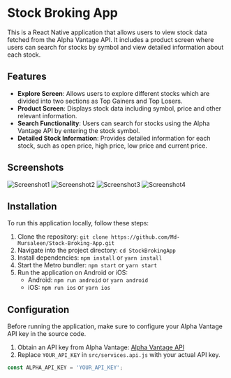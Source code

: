 # Stock Broking App

This is a React Native application that allows users to view stock data fetched from the Alpha Vantage API. It includes a product screen where users can search for stocks by symbol and view detailed information about each stock.

## Features

- **Explore Screen**: Allows users to explore different stocks which are divided into two sections as Top Gainers and Top Losers.
- **Product Screen**: Displays stock data including symbol, price and other relevant information.
- **Search Functionality**: Users can search for stocks using the Alpha Vantage API by entering the stock symbol.
- **Detailed Stock Information**: Provides detailed information for each stock, such as open price, high price, low price and current price.

## Screenshots

![Screenshot1](src/assets/image1.jpg)
![Screenshot2](src/assets/image2.jpg)
![Screenshot3](src/assets/image3.jpg)
![Screenshot4](src/assets/image4.jpg)

## Installation

To run this application locally, follow these steps:

1. Clone the repository: `git clone https://github.com/Md-Mursaleen/Stock-Broking-App.git`
2. Navigate into the project directory: `cd StockBrokingApp`
3. Install dependencies: `npm install` or `yarn install`
4. Start the Metro bundler: `npm start` or `yarn start`
5. Run the application on Android or iOS:
   - Android: `npm run android` or `yarn android`
   - iOS: `npm run ios` or `yarn ios`

## Configuration

Before running the application, make sure to configure your Alpha Vantage API key in the source code.

1. Obtain an API key from Alpha Vantage: [Alpha Vantage API](https://www.alphavantage.co/support/#api-key)
2. Replace `YOUR_API_KEY` in `src/services.api.js` with your actual API key.

```javascript
const ALPHA_API_KEY = 'YOUR_API_KEY';
